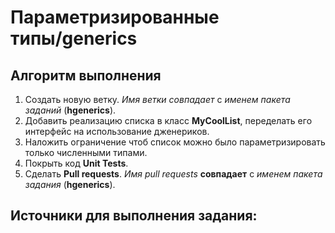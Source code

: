 # Параметризированные типы/generics

## Алгоритм выполнения

1.	Создать новую ветку. _Имя ветки совпадает_ с _именем пакета заданий_ (__hgenerics__).
2.	Добавить реализацию списка в класс __MyCoolList__, переделать его интерфейс на использование дженериков.
3.	Наложить ограничение чтоб список можно было параметризировать только численными типами.
4.	Покрыть код __Unit Tests__.
5.	Сделать __Pull requests__. _Имя pull requests_ __совпадает__ с _именем пакета задания_ (__hgenerics__).


## Источники для выполнения задания:


